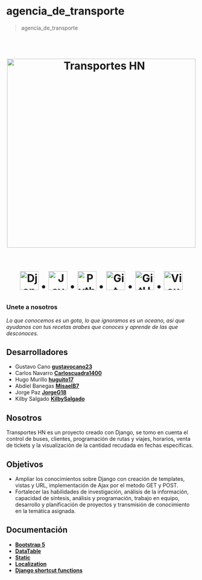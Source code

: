 # agencia_de_transporte
> agencia_de_transporte

<h1 align="center">
  <br>
  <a href="https://github.com/Team-2-Negocios-Web/agencia_de_transporte/"><img src="https://i.pinimg.com/originals/b2/49/84/b24984afb5d06974a0b73118f803284a.jpg" alt="Transportes HN" width="500"></a>
  <br>
  <br>
  <p align="center">
  <a href="#"><img src="https://server.neunapp.com/media/categoria_blog/django.jpg" alt="Django" width="50"></a> •
  <a href="#"><img src="https://upload.wikimedia.org/wikipedia/commons/6/6a/JavaScript-logo.png" alt="JavaScript" width="50"></a> •
  <a href="#"><img src="https://upload.wikimedia.org/wikipedia/commons/thumb/c/c3/Python-logo-notext.svg/2048px-Python-logo-notext.svg.png" alt="Python" width="50"></a> •
  <a href="#"><img src="https://iconape.com/wp-content/png_logo_vector/git-icon.png" alt="Git" width="50"></a> •
  <a href="#"><img src="https://cdn2.downdetector.com/static/uploads/logo/github.logo.png" alt="GitHub" width="50"></a> •
  <a href="#"><img src="https://www.returngis.net/wp-content/uploads/2015/11/VS-Code.png" alt="Visual Code" width="50"></a>
</p>
</h1>

### Unete a nosotros
 _Lo que conocemos es un gota, lo que ignoramos es un oceano, asi que ayudanos con tus recetas arabes que conoces y aprende de las que desconoces._
<br>

  ## Desarrolladores
 - Gustavo Cano **[gustavocano23](https://github.com/gustavocano23)**
 - Carlos Navarro **[Carloscuadra1400](https://github.com/Carloscuadra1400)**
 - Hugo Murillo **[huguito17](https://github.com/huguito17)**
 - Abdiel Banegas **[MisaelB7](https://github.com/MisaelB7)**
 - Jorge Paz **[JorgeG18](https://github.com/JorgeG18)**
 - Kilby Salgado **[KilbySalgado](https://github.com/KilbySalgado)**
<a>

## Nosotros
Transportes HN es un proyecto creado con Django, se tomo en cuenta el control de buses, clientes, programación de rutas y viajes, horarios, venta de tickets y la visualización de la cantidad recudada en fechas específicas.

  ## Objetivos
  - Ampliar los conocimientos sobre Django con creación de templates, vistas y URL, implementación de Ajax por el metodo GET y POST. 
  - Fortalecer las habilidades de investigación, análisis de la información, capacidad de síntesis, análisis y programación, trabajo en equipo, desarrollo y planificación de proyectos y transmisión de conocimiento en la temática asignada.
  
  ## Documentación
- **[Bootstrap 5](https://getbootstrap.com/docs/5.0/getting-started/introduction/)**
- **[DataTable](https://datatables.net/examples/styling/bootstrap5.html)**
- **[Static](https://docs.djangoproject.com/en/3.2/howto/static-files/)**
- **[Localization](https://docs.djangoproject.com/en/3.2/topics/i18n/)**
- **[Django shortcut functions](https://docs.djangoproject.com/en/3.2/topics/http/shortcuts/)**
